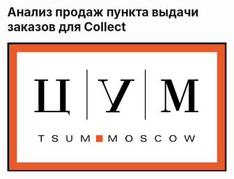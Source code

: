 # Анализ продаж пункта выдачи заказов для Collect

![bd](https://github.com/ArJIG/Project_for_Collect/blob/d133882eae1fbc17d89f123217323c98acf28364/Photo/Collect_logo.png)
